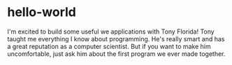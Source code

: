 # hello-world

I'm excited to build some useful we applications with Tony Florida!
Tony taught me everything I know about programming.
He's really smart and has a great reputation as a computer scientist.
But if you want to make him uncomfortable, just ask him about the first program we ever made together.
